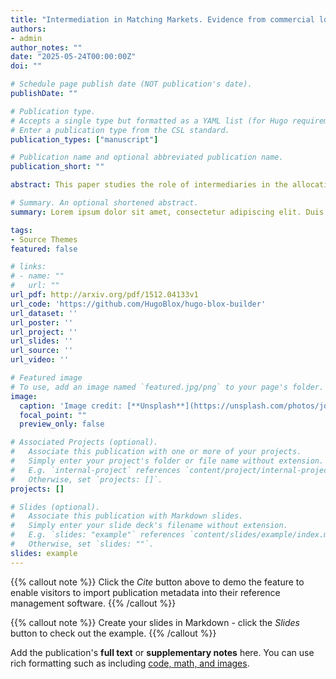 ```yaml
---
title: "Intermediation in Matching Markets. Evidence from commercial lobbying."
authors:
- admin
author_notes: ""
date: "2025-05-24T00:00:00Z"
doi: ""

# Schedule page publish date (NOT publication's date).
publishDate: ""

# Publication type.
# Accepts a single type but formatted as a YAML list (for Hugo requirements).
# Enter a publication type from the CSL standard.
publication_types: ["manuscript"]

# Publication name and optional abbreviated publication name.
publication_short: ""

abstract: This paper studies the role of intermediaries in the allocation of political access. Using novel data on lobbying contacts between clients, lobbying firms, and lawmakers in New York State, I document three key empirical facts: (i) legislative influence, committee assignment, and seniority are strong predictors of contact volume; (ii) commercial lobbyists are significantly more active than in-house lobbyists, particularly when connected to lawmakers via campaign contributions or prior employment; and (iii) connections are used selectively, even after conditioning on issue-area alignment and agent identities. Building on these facts, I propose a model in which lobbying firms and clients negotiate fees as a function of firm-specific characteristics and expected returns. The model embeds a matching mechanism that allocates contacts to lawmakers in a manner that maximizes client welfare subject to two equilibrium constraints: a market-clearing condition equating supply and demand for contacts, and a participation condition linking lobbying effort to negotiated fees. The framework rationalizes observed contact patterns and provides a foundation for estimating counterfactual allocations under alternative intermediation structures.

# Summary. An optional shortened abstract.
summary: Lorem ipsum dolor sit amet, consectetur adipiscing elit. Duis posuere tellus ac convallis placerat. Proin tincidunt magna sed ex sollicitudin condimentum.

tags:
- Source Themes
featured: false

# links:
# - name: ""
#   url: ""
url_pdf: http://arxiv.org/pdf/1512.04133v1
url_code: 'https://github.com/HugoBlox/hugo-blox-builder'
url_dataset: ''
url_poster: ''
url_project: ''
url_slides: ''
url_source: ''
url_video: ''

# Featured image
# To use, add an image named `featured.jpg/png` to your page's folder. 
image:
  caption: 'Image credit: [**Unsplash**](https://unsplash.com/photos/jdD8gXaTZsc)'
  focal_point: ""
  preview_only: false

# Associated Projects (optional).
#   Associate this publication with one or more of your projects.
#   Simply enter your project's folder or file name without extension.
#   E.g. `internal-project` references `content/project/internal-project/index.md`.
#   Otherwise, set `projects: []`.
projects: []

# Slides (optional).
#   Associate this publication with Markdown slides.
#   Simply enter your slide deck's filename without extension.
#   E.g. `slides: "example"` references `content/slides/example/index.md`.
#   Otherwise, set `slides: ""`.
slides: example
---
```


{{% callout note %}}
Click the *Cite* button above to demo the feature to enable visitors to import publication metadata into their reference management software.
{{% /callout %}}

{{% callout note %}}
Create your slides in Markdown - click the *Slides* button to check out the example.
{{% /callout %}}

Add the publication's **full text** or **supplementary notes** here. You can use rich formatting such as including [code, math, and images](https://docs.hugoblox.com/content/writing-markdown-latex/).

